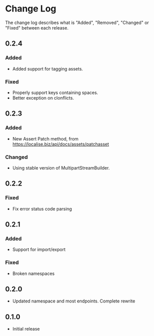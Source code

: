 # Change Log

The change log describes what is "Added", "Removed", "Changed" or "Fixed" between each release.

## 0.2.4

### Added

- Added support for tagging assets. 

### Fixed

- Properly support keys containing spaces.
- Better exception on clonflicts.

## 0.2.3

### Added

- New Assert Patch method, from https://localise.biz/api/docs/assets/patchasset

### Changed

- Using stable version of MultipartStreamBuilder.

## 0.2.2

### Fixed

- Fix error status code parsing

## 0.2.1

### Added

- Support for import/export

### Fixed

- Broken namespaces

## 0.2.0

- Updated namespace and most endpoints. Complete rewrite

## 0.1.0

- Initial release
